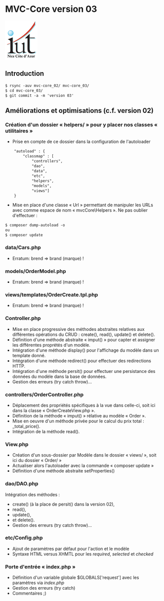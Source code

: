 # MVC-Core version 03
![Logo UCA - IUT|](images/Logo_IUT-icon.png)
## Introduction
```
$ rsync -auv mvc-core_02/ mvc-core_03/
$ cd mvc-core_03/
$ git commit -a -m 'version 03'
```
## Améliorations et optimisations (c.f. version 02)

### Création d'un dossier « helpers/ » pour y placer nos classes « utilitaires »
* Prise en compte de ce dossier dans la configuration de l'autoloader

```
	"autoload" : {
		"classmap" : [
			"controllers",
			"dao",
			"data",
			"etc",
			"helpers",
			"models",
			"views"]
	}
```
* Mise en place d'une classe « Url » permettant de manipuler les URLs avec comme espace de nom « mvcCore\Helpers ».
Ne pas oublier d'effectuer :

```
$ composer dump-autoload -o
ou
$ composer update
```
### data/Cars.php
* Erratum: brend => brand (marque) !

### models/OrderModel.php
* Erratum: brend => brand (marque) !

### views/templates/OrderCreate.tpl.php
* Erratum: brend => brand (marque) !

### Controller.php
* Mise en place progressive des méthodes abstraites relatives aux différentes opérations du CRUD : create(), read(), update() et delete().
* Définition d'une méthode abstraite « imput() » pour capter et assigner les différentes proprétés d'un modèle.
* Intégration d'une méthode display() pour l'affichage du modèle dans un template donné.
* Intégration d'une méthode redirect() pour effectuer des redirections HTTP.
* Intégration d'une méthode persit() pour effectuer une persistance des données du modèle dans la base de données.
* Gestion des erreurs (try catch throw)…

### controllers/OrderController.php
* Déplacement des propriétés spécifiques à la vue dans celle-ci, soit ici dans la classe « OrderCreateView.php ».
* Définition de la méthode « imput() » rélative au modèle « Order ».
* Mise en oeuvre d'un méthode privée pour le calcul du prix total : _total_price().
* Intégration de la méthode read().

### View.php
* Création d'un sous-dossier par Modèle dans le dossier « views/ », soit ici du dossier « Order/ »
* Actualiser alors l'autoloader avec la commande « composer update »
* Définition d'une méthode abstraite setProperties()

### dao/DAO.php
Intégration des méthodes :
* create() (à la place de persit() dans la version 02),
* read(),
* update(),
* et delete().
* Gestion des erreurs (try catch throw)…

### etc/Config.php
* Ajout de paramètres par défaut pour l'action et le modèle
* Syntaxe HTML versus XHMTL pour les *required*, *selected* et *checked*

### Porte d'entrée « index.php »

* Définition d'un variable globale $GLOBALS['request'] avec les paramètres via *index.php*
* Gestion des erreurs (try catch)
* Commentaires ;)

